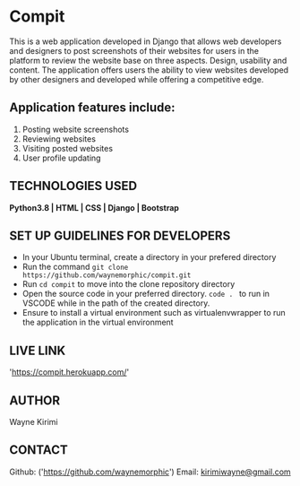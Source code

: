 # Compit
This is a web application developed in Django that allows web developers and designers to post screenshots of their
websites for users in the platform to review the website base on three aspects. Design, usability and content. The 
application offers users the ability to view websites developed by other designers and developed while offering a competitive edge.

## Application features include:
1. Posting website screenshots
2. Reviewing websites
3. Visiting posted websites
4. User profile updating

## TECHNOLOGIES USED
**Python3.8 | HTML | CSS | Django | Bootstrap**

## SET UP GUIDELINES FOR DEVELOPERS
 - In your Ubuntu terminal, create a directory in your prefered directory
 - Run the command `git clone https://github.com/waynemorphic/compit.git`
 - Run `cd compit` to move into the clone repository directory
 - Open the source code in your preferred directory. `code . ` to run in VSCODE while in the path of the created directory.
 - Ensure to install a virtual environment such as virtualenvwrapper to run the application in the virtual environment

## LIVE LINK
'https://compit.herokuapp.com/'

## AUTHOR
Wayne Kirimi

## CONTACT
Github: ('https://github.com/waynemorphic')
Email: kirimiwayne@gmail.com